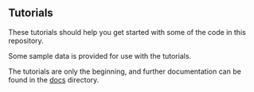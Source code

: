 Tutorials
---------

These tutorials should help you get started with some of the code in this
repository.

Some sample data is provided for use with the tutorials.

The tutorials are only the beginning, and further documentation can be found
in the [docs](https://github.com/dssg/wikienergy/tree/master/docs) directory.
